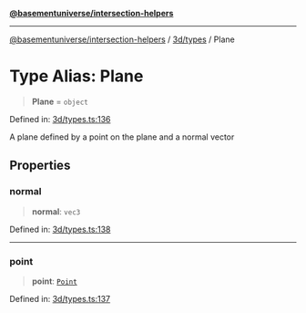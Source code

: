 [**@basementuniverse/intersection-helpers**](../../../README.md)

***

[@basementuniverse/intersection-helpers](../../../README.md) / [3d/types](../README.md) / Plane

# Type Alias: Plane

> **Plane** = `object`

Defined in: [3d/types.ts:136](https://github.com/basementuniverse/intersection-helpers/blob/ce8bdda9fbd616d6a406e87a4824e91fffc01d0e/src/3d/types.ts#L136)

A plane defined by a point on the plane and a normal vector

## Properties

### normal

> **normal**: `vec3`

Defined in: [3d/types.ts:138](https://github.com/basementuniverse/intersection-helpers/blob/ce8bdda9fbd616d6a406e87a4824e91fffc01d0e/src/3d/types.ts#L138)

***

### point

> **point**: [`Point`](Point.md)

Defined in: [3d/types.ts:137](https://github.com/basementuniverse/intersection-helpers/blob/ce8bdda9fbd616d6a406e87a4824e91fffc01d0e/src/3d/types.ts#L137)
